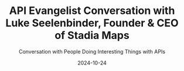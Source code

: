 ---
title: API Evangelist Conversation with Luke Seelenbinder, Founder & CEO of Stadia Maps
description: I recently sat down for a conversation with Luke Seelenbinder, Founder & CEO of Stadia Maps to talk about taking on Google Maps with a more sensible and affordable mapping solution. As I learned more about the Stadia Maps journey I found ourselves talking about product-led motions for companies, and what the meaning of APIs as a product was. Luke and Stadia maps reflects the real world businesses who are doing APIs that I am looking to talk with, because they aren't playing in the startup hustle, and actually are building a real-world business that is in tune with and responds to actual market forces. 
date: 2024-10-24
guestName: Luke Seelenbinder
guestRole: Founder & CEO
guestCompany: Stadia Maps
guestIndustry: Mapping
guestImage: /assets/img/people/luke-seelenbinder-headshot.jpeg
bio: Hi, I'm Luke. I founded Stadia Maps, a map and location API provider for businesses that need scale, flexibility, and privacy with a healthy dose of common sense and humanity. Over the past 15 years, I've built tech and partnerships at startups and established companies, focusing on honing the juxtaposition of technology and humanity. I speak, write, and occasionally have the pleasure of joining podcasts.
obfuscated: false
summary: Product-led mapping solutions that are in sync with real world markets.
subtitle: Conversation with People Doing Interesting Things with APIs
audio_file: https://kinlane-productions2.s3.us-east-1.amazonaws.com/api-evangelist-conversations/api-evangelist-conversations-luke-seelenbinder-stadia-maps.wav
audio_length: 77783686  
youtubeId: Hk-2z6dExIY
sound_cloud: https://soundcloud.com/kinlane/api-evangelist-conversation-with-luke-seelenbinder-founder-ceo-of-stadia-maps
duration: '0:14:42'
publish_date: "2024-10-24 15:00:00"
url: https://conversations.apievangelist.com/sessions/2024-10-24-luke-seelenbinder-stadia-maps.html
tags:
  - Maps
  - Mapping
  - Products
partnerImage: https://kinlane-productions2.s3.amazonaws.com/api-evangelist-partners/apimatic-banner-728.jpg
partnerUrl: https://bit.ly/3NyONos
partnerTitle: Maximize API Adoption
conversation: 

  - question: Who are you?
    answer: I'm Luke. I'm founder and CEO of Stadia Maps. And we offer a map and location API service for developers to use to integrate location into any part of their products. My background really goes back to starting as a technical developer. I've been using APIs kind of from the beginning of my career. Um, mostly at startups, creating. Products that consume APIs, creating APIs as a product. And now for the last few years I focused on creating a company with an API as the primary product. 

  - question: What makes you think that you can take on Google Maps?
    answer: Well, I would like to say it's because we had this grand plan of, of absolute dominance and we knew we could do it. But at the end of the day, we actually were just kind of naive and we had a problem and we thought we could solve it. We, if you, anyone has used Google maps, um, you can look at their pricing over the last 10 years and 10 years ago, it was pretty much free. And so almost every developer in the world had used Google maps API for something. Um, and then about eight years ago, they changed that and they went from, Free to costing quite a lot. And that hit a company I was working at pretty hard. Um, there was a very small part of the site that was very useful, um, but really couldn't justify a cost of hundreds of dollars a month. And my co founder and I looked at the problem and said, there's this great source of data called open street map. Um, why don't we see if we can solve this problem for, uh, the company we're working at and then. Because we really wanted to create a company at the same time. We said, why not make stadium apps? Why not sell this API to everyone else? Cause everyone else is having this problem too. And out of that, we created kind of our first two APIs, which was mapping and then routing. And we kept. Thinking, well, no one's stopping us. So let's keep doing this. People are buying. Let's, let's create something real here. And so fast forward eight years, um, we were crazy, uh, but it actually ended up working out in the end.] 

  - question: What are your thoughts on product-led growth?
    answer: It's a really good question. We actually were definitely product led for the vast majority of our, um, Time. And even now we're, we're mostly product led growth. Um, we've listened to clients quite a bit and our product roadmap has been less about us having a grand vision of this is exactly what we want to build, but more about listening to the clients we have today and making sure that we're building the next thing they need. Um, and when you look at that in terms of pricing, um, what thing we've always tried to do from the beginning is. When we look at building a new service, sure. We look at the, the service market for that particular product. Let's say it's a particular kind of map. Um, but we also look at it from French first principles. We ask. What should this cost? If we just look at it in, in raw terms, what is the actual technical requirements to go into this product? What are the data requirements? What are the kind of operational requirements? And then from there come to a number that gives us a really solid margin and then build the product knowing this is the target we want to be able to hit. Let's see how we can architect systems to hit this target. And that's led us to do some very interesting things over the course of Kind of life as a company. Um, everyone would tell you not to build a CDN. Um, I would tell you not to build a CDN, but we actually ended up building a CDN very early on in the company. And we still run on the same CDN because one of the key cost inputs for map tiles is. The cost of delivering them to the client, which is mostly bandwidth and request count, which when you have map tiles, they tend to be really high number of requests and really large amount of bandwidth. You put that together and people end up with CDN bills that are more, much higher than any other application. And so we ended up building a CDN, creating a much better cost of kind of delivering the product than our competitors. And that's allowed us to price very competitively in the market. Um, we have had price changes because obviously things cost more than they cost eight years ago. Um, but when you look at kind of the amount we cost relative to the markets, we've been trying to keep that quite consistent. And so that when companies come to us. They know they can start for a reasonable price. And then as they scale, they can stay in kind of an economically viable solution. So good 

  - question: What does APIs as a product mean?
    answer: It means that our primary, the thing we primarily sell is not our dashboard or analytics. It is endpoints for developers to use. What we track people using is number of API requests. Um, what we. Cell is credits to get access to APIs. Um, and so basically everything we bill for comes down to. The API is a product. Um, and then that's to get different kinds of data because fundamentally an API is a request and a response. So if you look at our map API, it's a request for a part of the world at some scale and a response with the data for that part of the world, or if you look at our, uh, Geocoding service. It's a request with a search string. For instance, you search for Paris, France, and you get back a response, which is Jason. And it says Paris, France is at these coordinates. It's in this country. It's in this continent. These are this. Postal code, things like that. And that's to me what an API is a product looks like. It's actually kind of the, the raw technical, um, details of a request response, and that's the fundamental business unit that you're kind of selling. 

  - question: What is your biggest challenge with APIs?
    answer: I think when you look at it, the first biggest challenge we hit was the technical, we had to start with what is amounts to gigabytes or terabytes of data and reduce it to something that's fast, efficient, reliable. Um, and that's the problem we really solved for the first probably four or five years of the company. And at that point, being technical founders, we realized that we'd spent five years building a product. And. Um, and so really the challenge has been as technical founders to learn how to market and sell this fantastic product that we built. Um, and I think if you look at a lot of technical find founders, it's the same growing process of you start with a great product and then you realize only 10 percent of the people that should be using it or using it. And you think, well, I'll add this feature. And then those. Other 90 percent of people will come because someone will talk about us. And then eventually you realize no one's going to talk about you. You have to go talk about yourself and go out and get people to be interested in, in what you've built. And that's really the challenge right now is we have quite a few customers, quite a few users, but actually getting out. To all the customers that could potentially benefit from what we've built at Stadia Maps.

  - question: Are you consumers just developers or business stakeholders?
    answer: I think through most of the life of the company, we have crafted what we, what we've built for developers. We are developers, so it's easiest for us to speak to other developers. And quite frequently, customers do come to us. Through kind of the development team. Um, but I think you're, you're right. That's quite a bit of the messaging and the kind of work we've done so far has been targeted at developers. And as we grow, it's going to have to also target the people making the decisions and do a better job of communicating the same values that developers need to communicate. Understand more intuitively because it's kind of what developers do every day is work with APIs and, and convert those same values into messaging that a business decision maker will understand.

  - question:  What keeps you going each day?
    answer: I think it, it's really started because I love maps. Um, I've loved maps since I was a kid and the idea of being able to create something so visual and so, uh, aesthetically pleasing and then create a business out of that, it's just. It really is a kind of self supporting cycle of building a cool map, seeing people use it. And that's really grown from just loving maps to helping companies and fundamentally people solve problems. And I think as a technologist, that's what I've always tried to do is Take technology and use it to solve problems, not just create technology for its own sake and creating a company is really the best way in my mind to do that because you get instant feedback. People give you money because you're solving their problems and you get to use that as a feedback loop to then create a better product that solves more problems for more people. 
---